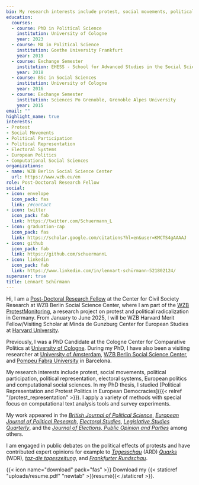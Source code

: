 ```yaml
---
bio: My research interests include protest, social movements, political participation, political representation, electoral systems, European politics and computational social sciences.
education:
  courses:
  - course: PhD in Political Science
    institution: University of Cologne
    year: 2023
  - course: MA in Political Science
    institution: Goethe University Frankfurt
    year: 2019
  - course: Exchange Semester
    institution: EHESS - School for Advanced Studies in the Social Sciences Paris
    year: 2018
  - course: BSc in Social Sciences
    institution: University of Cologne
    year: 2016
  - course: Exchange Semester
    institution: Sciences Po Grenoble, Grenoble Alpes University
    year: 2015
email: ""
highlight_name: true
interests:
- Protest
- Social Movements
- Political Participation 
- Political Representation
- Electoral Systems
- European Politics
- Computational Social Sciences
organizations:
- name: WZB Berlin Social Science Center
  url: https://www.wzb.eu/en
role: Post-Doctoral Research Fellow
social:
- icon: envelope
  icon_pack: fas
  link: /#contact
- icon: twitter
  icon_pack: fab
  link: https://twitter.com/Schuermann_L
- icon: graduation-cap
  icon_pack: fas
  link: https://scholar.google.com/citations?hl=en&user=KMCTS4gAAAAJ
- icon: github
  icon_pack: fab
  link: https://github.com/schuermannL
- icon: linkedin
  icon_pack: fab
  link: https://www.linkedin.com/in/lennart-schürmann-521802124/
superuser: true
title: Lennart Schürmann
---
```


Hi, I am a [Post-Doctoral Research Fellow](https://www.wzb.eu/en/persons/lennart-schurmann) at the Center for Civil Society Research at WZB Berlin Social Science Center, where I am part of the [WZB ProtestMonitoring](https://www.wzb.eu/en/research/dynamics-of-political-systems/center-for-civil-society-research/projects/politischer-protest-und-radikalisierung-protest-monitoring), a research project on protest and political radicalization in Germany. From January to June 2025, I will be WZB Harvard Merit Fellow/Visiting Scholar at Minda de Gunzburg Center for European Studies at [Harvard University](https://ces.fas.harvard.edu/people/lennart-schuermann).

Previously, I was a PhD Candidate at the Cologne Center for Comparative Politics at [University of Cologne](https://cccp.uni-koeln.de/en/). During my PhD, I have also been a visiting researcher at [University of Amsterdam](https://www.uva.nl/en), [WZB Berlin Social Science Center](https://www.wzb.eu/en), and [Pompeu Fabra University](https://www.upf.edu) in Barcelona. 

My research interests include protest, social movements, political participation, political representation, electoral systems, European politics and computational social sciences. In my PhD thesis, I studied [Political Representation and Protest Politics in European Democracies]({{< relref "/protest_representation" >}}). I apply a variety of methods with special focus on computational text analysis tools and survey experiments.

My work appeared in the [_British Journal of Political Science_](https://doi.org/10.1017/S0007123423000169), [_European Journal of Political Research_](https://doi.org/10.1111/1475-6765.12704), [_Electoral Studies_](https://doi.org/10.1016/j.electstud.2022.102575), [_Legislative Studies Quarterly_](https://doi.org/10.1111/lsq.12379), and the [_Journal of Elections, Public Opinion and Parties_](https://doi.org/10.1080/17457289.2023.2189729) among others. 

I am engaged in public debates on the political effects of protests and have contributed expert opinions for example to  [_Tagesschau_](https://www.tagesschau.de/inland/gesellschaft/fridays-for-future-244.html) (ARD) [_Quarks_](https://www.instagram.com/p/Cxmf-IHKDoX/) (WDR), [_taz-die tageszeitung_](https://taz.de/Klimastreik-von-Fridays-und-Verdi/!5995664/), and [_Frankfurter Rundschau_](https://www.fr.de/politik/verdi-und-fridays-for-future-warnstreiks-in-mehr-als-70-staedten-92865052.html).



{{< icon name="download" pack="fas" >}} Download my {{< staticref "uploads/resume.pdf" "newtab" >}}resumé{{< /staticref >}}.
